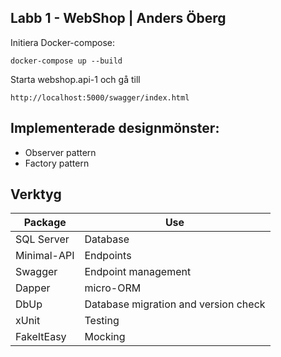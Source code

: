 ## Labb 1 - WebShop | Anders Öberg

Initiera Docker-compose:

`docker-compose up --build`

Starta webshop.api-1 och gå till

`http://localhost:5000/swagger/index.html`

## Implementerade designmönster:
- Observer pattern
- Factory pattern

## Verktyg
| Package     | Use                                  |
| ----------- | ------------------------------------ |
| SQL Server  | Database                             |
| Minimal-API | Endpoints                            |
| Swagger     | Endpoint management                  |
| Dapper      | micro-ORM                            |
| DbUp        | Database migration and version check |
| xUnit       | Testing                              |
| FakeItEasy  | Mocking                              |
